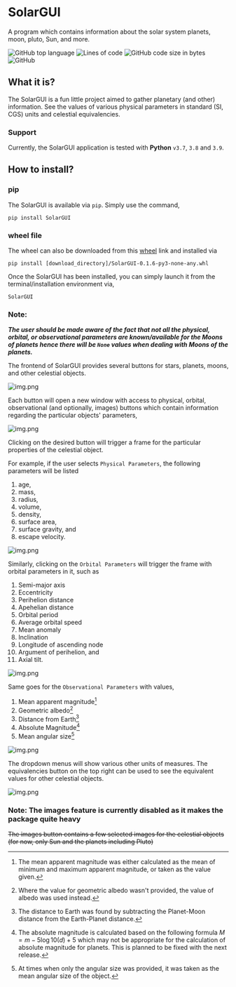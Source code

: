 # SolarGUI

A program which contains information about the solar system planets, moon, pluto, Sun, and more.

![GitHub top language](https://img.shields.io/github/languages/top/AstrophysicsAndPython/SolarGUI?style=for-the-badge)
![Lines of code](https://img.shields.io/tokei/lines/github/AstrophysicsAndPython/SolarGUI?style=for-the-badge)
![GitHub code size in bytes](https://img.shields.io/github/languages/code-size/AstrophysicsAndPython/SolarGUI?style=for-the-badge)
![GitHub](https://img.shields.io/github/license/AstrophysicsAndPython/SolarGUI?style=for-the-badge)

## What it is?

The SolarGUI is a fun little project aimed to gather planetary (and other) information. See the values of various
physical parameters in standard (SI, CGS) units and celestial equivalencies.

### Support

Currently, the SolarGUI application is tested with **Python** `v3.7`, `3.8` and `3.9`.

## How to install?

### pip

The SolarGUI is available via `pip`. Simply use the command,

`pip install SolarGUI`

### wheel file

The wheel can also be downloaded from
this [wheel](https://github.com/AstrophysicsAndPython/SolarGUI/releases/download/v0.1.4/SolarGUI-0.1.4-py3-none-any.whl)
link and installed via

`pip install [download_directory]/SolarGUI-0.1.6-py3-none-any.whl`

Once the SolarGUI has been installed, you can simply launch it from the terminal/installation environment via,

`SolarGUI`

### Note:

_**The user should be made aware of the fact that not all the physical, orbital, or observational parameters are
known/available for the Moons of planets hence there will be `None` values when dealing with Moons of the planets.**_

The frontend of SolarGUI provides several buttons for stars, planets, moons, and other celestial objects.

![img.png](images/SolarGUI__frontEnd.png)

Each button will open a new window with access to physical, orbital, observational (and optionally, images) buttons
which contain information regarding the particular objects' parameters,

![img.png](images/SolarGUI__propertyView.png)

Clicking on the desired button will trigger a frame for the particular properties of the celestial object.

For example, if the user selects `Physical Parameters`, the following parameters will be listed

1. age,
2. mass,
3. radius,
4. volume,
5. density,
6. surface area,
7. surface gravity, and
8. escape velocity.

![img.png](images/SolarGUI__physicalParameters.png)

Similarly, clicking on the `Orbital Parameters` will trigger the frame with orbital parameters in it, such as

1. Semi-major axis
2. Eccentricity
3. Perihelion distance
4. Apehelian distance
5. Orbital period
6. Average orbital speed
7. Mean anomaly
8. Inclination
9. Longitude of ascending node
10. Argument of perihelion, and
11. Axial tilt.

![img.png](images/SolarGUI__orbitalParameters.png)

Same goes for the `Observational Parameters` with values,

1. Mean apparent magnitude[^1]
2. Geometric albedo[^2]
3. Distance from Earth[^3]
4. Absolute Magnitude[^4]
5. Mean angular size[^5]

[^1]: The mean apparent magnitude was either calculated as the mean of minimum and maximum apparent magnitude, or taken
as the value given.
[^2]: Where the value for geometric albedo wasn't provided, the value of albedo was used instead.
[^3]: The distance to Earth was found by subtracting the Planet-Moon distance from the Earth-Planet distance.
[^4]: The absolute magnitude is calculated based on the following formula
$M = m - 5\log10(d) + 5$
which may not be appropriate for the calculation of absolute magnitude for planets. This is planned to be fixed with the
next release.
[^5]: At times when only the angular size was provided, it was taken as the mean angular size of the object.

![img.png](images/SolarGUI__observationalParameters.png)

The dropdown menus will show various other units of measures. The equivalencies button on the top right can be used to
see the equivalent values for other celestial objects.

![img.png](images/SolarGUI__equivalencies.png)

### Note: The images feature is currently disabled as it makes the package quite heavy

~~The images button contains a few selected images for the celestial objects (for now, only Sun and the planets
including
Pluto)~~

[//]: # (![img.png]&#40;images/SolarGUI__images.png&#41;)
